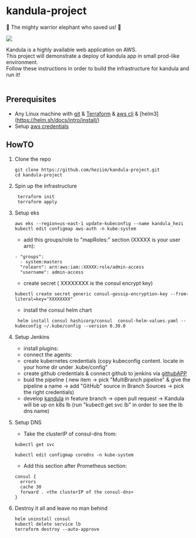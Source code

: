 # kandula-project

:elephant: The mighty warrior elephant who saved us! :elephant:

<img src="https://media.giphy.com/media/c5iMjFfrUFpza/giphy.gif" />

Kandula is a highly available web application on AWS.<br>
This project will demonstrate a deploy of kandula app in small prod-like environment.<br>
Follow these instructions in order to build the infrastructure for kandula and run it!<br><br>

## Prerequisites

* Any Linux machine with [git](https://git-scm.com/downloads) & [Terraform](https://learn.hashicorp.com/tutorials/terraform/install-cli) & [aws cli](https://docs.aws.amazon.com/cli/latest/userguide/install-cliv2-linux.html) & [helm3] (https://helm.sh/docs/intro/install/)
* Setup [aws credentials](https://docs.aws.amazon.com/sdk-for-java/v1/developer-guide/setup-credentials.html)

## HowTO
1. Clone the repo 
    ```
    git clone https://github.com/heziim/kandula-project.git
    cd kandula-project
    ```
2. Spin up the infrastructure
    ```
     terraform init
     terraform apply
     ```
     
3. Setup eks
    ```
    aws eks --region=us-east-1 update-kubeconfig --name kandula_hezi
    kubectl edit configmap aws-auth -n kube-system
    ```
    * add this groups/role to "mapRoles:" section (XXXXX is your user arn):
    ```
    - "groups":
      - system:masters
      "rolearn": arn:aws:iam::XXXXX:role/admin-access
      "username": admin-access
    ```
    * create secret ( XXXXXXXX is the consul encrypt key)
    ```
    kubectl create secret generic consul-gossip-encryption-key --from-literal=key="XXXXXXXX"
    ```
    * install the consul helm chart
    ```
     helm install consul hashicorp/consul  consul-helm-values.yaml --kubeconfig ~/.kube/config --version 0.30.0
    ```
    
4. Setup Jenkins
   * install plugins:
   * connect the agents:
   * create kubernetes credentials (copy kubeconfig content. locate in your home dir under .kube/config"
   * create github credentials & connect github to jenkins via [githubAPP](https://github.com/settings/apps)
   * buid the pipeline ( new item -> pick "MultiBranch pipeline" & give the pipeline a name -> add "GitHub" source in Branch Sources -> pick the right credentials)
   * develop [kandula](https://github.com/heziim/kandula_assignment) in feature branch ->  open pull request -> Kandula will be up on k8s lb (run "kubectl get svc lb" in order to see the lb dns name)

5. Setup DNS
   * Take the clusterIP of consul-dns from:
   ```
   kubectl get svc
   ```
   ```
   kubectl edit configmap coredns -n kube-system  
   ```
   * Add this section after Prometheus section:
   ```
   consul {
     errors
     cache 30
     forward . <the clusterIP of the consul-dns>
   }  
   
7. Destroy it all and leave no man behind
    ```
    helm uninstall consul
    kubectl delete service lb
    terraform destroy --auto-approve
    ```
